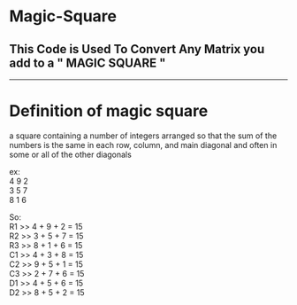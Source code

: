 # Magic-Square
## This Code is Used To Convert Any Matrix you add to a " MAGIC SQUARE "
---------------------------------------------------------------------------

Definition of magic square
===========================
a square containing a number of integers arranged so that the sum of the numbers is the same in each row, column, and main diagonal and often in some or all of the other diagonals


ex:                                                         
4 9 2                                                         
3 5 7                                                         
8 1 6                                                         

So:                                                           
R1 >> 4 + 9 + 2 = 15                                                         
R2 >> 3 + 5 + 7 = 15                                                         
R3 >> 8 + 1 + 6 = 15                                                          
C1 >> 4 + 3 + 8 = 15                                                         
C2 >> 9 + 5 + 1 = 15                                                         
C3 >> 2 + 7 + 6 = 15                                                         
D1 >> 4 + 5 + 6 = 15                                                         
D2 >> 8 + 5 + 2 = 15                                                         
